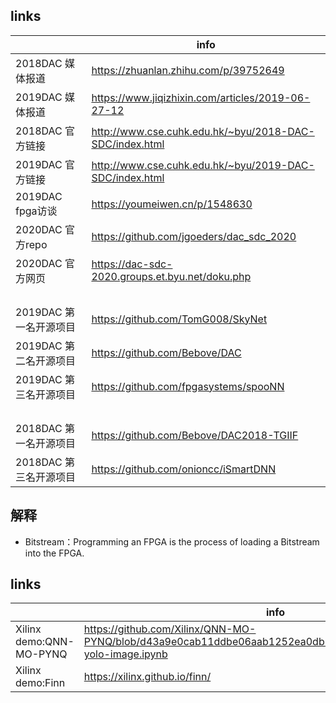 
## links

|      |  info                                              |
| -------- | ----------------------------------------------------- |
| 2018DAC 媒体报道 | https://zhuanlan.zhihu.com/p/39752649                |
| 2019DAC 媒体报道 | https://www.jiqizhixin.com/articles/2019-06-27-12            |
| 2018DAC 官方链接 | http://www.cse.cuhk.edu.hk/~byu/2018-DAC-SDC/index.html          |
| 2019DAC 官方链接 | http://www.cse.cuhk.edu.hk/~byu/2019-DAC-SDC/index.html          |
| 2019DAC fpga访谈 | https://youmeiwen.cn/p/1548630          |
| 2020DAC 官方repo | https://github.com/jgoeders/dac_sdc_2020 |
| 2020DAC 官方网页 | https://dac-sdc-2020.groups.et.byu.net/doku.php |
|   | |
|   | |
|   | |
|   | |
| 2019DAC 第一名开源项目 | https://github.com/TomG008/SkyNet |
| 2019DAC 第二名开源项目 |https://github.com/Bebove/DAC |
| 2019DAC 第三名开源项目 |https://github.com/fpgasystems/spooNN |
|   | |
|   | |
|   | |
|   | |
| 2018DAC 第一名开源项目 | https://github.com/Bebove/DAC2018-TGIIF |
| 2018DAC 第三名开源项目 |https://github.com/onioncc/iSmartDNN |
##
## 解释
* Bitstream：Programming an FPGA is the process of loading a Bitstream into the FPGA.

## links

|      |  info                                              |
| -------- | ----------------------------------------------------- |
| Xilinx demo:QNN-MO-PYNQ | https://github.com/Xilinx/QNN-MO-PYNQ/blob/d43a9e0cab11ddbe06aab1252ea0db2f735090b7/notebooks/tiny-yolo-image.ipynb               |
| Xilinx demo:Finn | https://xilinx.github.io/finn/          |
